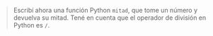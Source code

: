 


> Escribí ahora una función Python `mitad`, que tome un número y devuelva su mitad. Tené en cuenta que el operador de división en Python es `/`. 
> 

